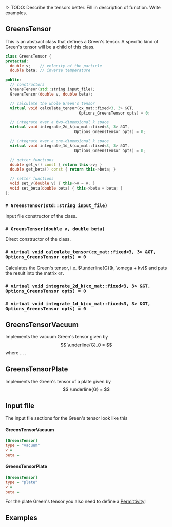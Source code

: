 !> TODO: Describe the tensors better. Fill in description of function. Write examples.

## GreensTensor
This is an abstract class that defines a Green's tensor.
A specific kind of Green's tensor will be a child of this class.

```cpp
class GreensTensor {
protected:
  double v;    // velocity of the particle
  double beta; // inverse temperature

public:
  // constructors
  GreensTensor(std::string input_file);
  GreensTensor(double v, double beta);

  // calculate the whole Green's tensor
  virtual void calculate_tensor(cx_mat::fixed<3, 3> &GT,
                                Options_GreensTensor opts) = 0;

  // integrate over a two-dimensional k space
  virtual void integrate_2d_k(cx_mat::fixed<3, 3> &GT,
                              Options_GreensTensor opts) = 0;

  // integrate over a one-dimensional k space
  virtual void integrate_1d_k(cx_mat::fixed<3, 3> &GT,
                              Options_GreensTensor opts) = 0;

  // getter functions
  double get_v() const { return this->v; }
  double get_beta() const { return this->beta; }

  // setter functions
  void set_v(double v) { this->v = v; }
  void set_beta(double beta) { this->beta = beta; }
};
```

### `# GreensTensor(std::string input_file)`
Input file constructor of the class.

### `# GreensTensor(double v, double beta)`
Direct constructor of the class.

### `# virtual void calculate_tensor(cx_mat::fixed<3, 3> &GT, Options_GreensTensor opts) = 0`
Calculates the Green's tensor, i.e. $\underline{G}(k, \omega + kv)$ and puts the result into the matrix `GT`.

### `# virtual void integrate_2d_k(cx_mat::fixed<3, 3> &GT, Options_GreensTensor opts) = 0`

### `# virtual void integrate_1d_k(cx_mat::fixed<3, 3> &GT, Options_GreensTensor opts) = 0`


## GreensTensorVacuum
Implements the vacuum Green's tensor given by
$$
\underline{G}_0 =
$$
where ... .

## GreensTensorPlate
Implements the Green's tensor of a plate given by
$$
\underline{G} =
$$


## Input file
The input file sections for the Green's tensor look like this
<!-- tabs:start -->
#### **GreensTensorVacuum**
```ini
[GreensTensor]
type = "vacuum"
v =
beta =
```


#### **GreensTensorPlate**
```ini
[GreensTensor]
type = "plate"
v =
beta =
```
For the plate Green's tensor you also need to define a [Permittivity](api/permittivity)!
<!-- tabs:end -->

## Examples
